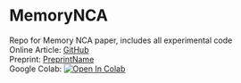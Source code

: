 # MemoryNCA
Repo for Memory NCA paper, includes all experimental code \
Online Article: <a href="https://etimush.github.io/MemoryNCA/" target="_blank" rel="noopener">GitHub</a> <br>Preprint: <a href="https://arxiv.org/" target="_blank" rel="noopener">PreprintName</a>\
Google Colab: <a target="_blank" href="https://colab.research.google.com/github/etimush/MemoryNCA/blob/main/GeneCA.ipynb"> 
  <img src="https://colab.research.google.com/assets/colab-badge.svg" alt="Open In Colab"/>
